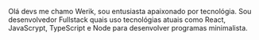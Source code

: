 Olá devs me chamo Werik, sou entusiasta apaixonado por tecnológia.
Sou desenvolvedor Fullstack quais uso tecnológias atuais como React, JavaScrypt, TypeScript e Node para desenvolver programas minimalista.
